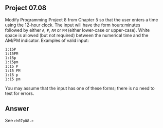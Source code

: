 ## Project 07.08
Modify Programming Project 8 from Chapter 5 so that the user enters a time using the 12-hour clock. The input will have the form hours:minutes followed by either ```A```, ```P```, ```AM``` or ```PM``` (either lower-case or upper-case). White space is allowed (but not required) between the numerical time and the AM/PM indicator. Examples of valid input:
```
1:15P
1:15PM
1:15p
1:15pm
1:15 P
1:15 PM
1:15 p
1:15 pm
```
You may assume that the input has one of these forms; there is no need to test for errors.

## Answer
See ```ch07p08.c```
